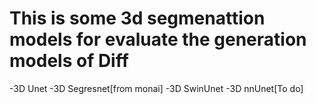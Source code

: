# This is some 3d segmenattion models for evaluate the generation models of Diff

-3D Unet
-3D Segresnet[from monai]
-3D SwinUnet
-3D nnUnet[To do]
